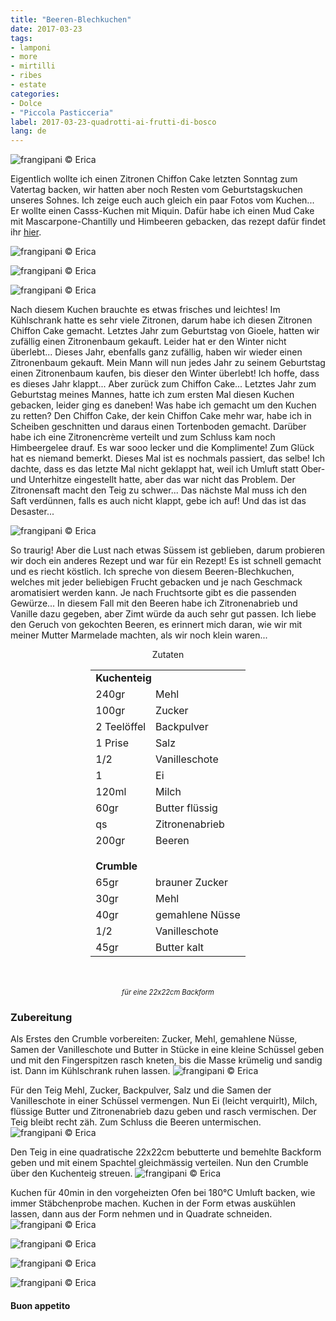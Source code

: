 ```yaml
---
title: "Beeren-Blechkuchen"
date: 2017-03-23
tags:
- lamponi
- more
- mirtilli
- ribes
- estate
categories:
- Dolce
- "Piccola Pasticceria"
label: 2017-03-23-quadrotti-ai-frutti-di-bosco
lang: de
---
```

![](../2017-03-23-quadrotti-ai-frutti-di-bosco/header.jpg "frangipani © Erica")

Eigentlich wollte ich einen Zitronen Chiffon Cake letzten Sonntag zum Vatertag backen, wir hatten aber noch Resten vom Geburtstagskuchen unseres Sohnes. Ich zeige euch auch gleich ein paar Fotos vom Kuchen... Er wollte einen Casss-Kuchen mit Miquin. Dafür habe ich einen Mud Cake mit Mascarpone-Chantilly und Himbeeren gebacken, das rezept dafür findet ihr <a href="http://frangipani.raiano.ch/2016-10-30-mudcake-con-chantilly-al-mascarpone-de/" target="_blank">hier</a>.

![](../2017-03-23-quadrotti-ai-frutti-di-bosco/tortacars1.jpg "frangipani © Erica")

![](../2017-03-23-quadrotti-ai-frutti-di-bosco/tortacars2.jpg "frangipani © Erica")

![](../2017-03-23-quadrotti-ai-frutti-di-bosco/tortacarstaglio.jpg "frangipani © Erica")

Nach diesem Kuchen brauchte es etwas frisches und leichtes! Im Kühlschrank hatte es sehr viele Zitronen, darum habe ich diesen Zitronen Chiffon Cake gemacht. Letztes Jahr zum Geburtstag von Gioele, hatten wir zufällig einen Zitronenbaum gekauft. Leider hat er den Winter nicht überlebt... Dieses Jahr, ebenfalls ganz zufällig, haben wir wieder einen Zitronenbaum gekauft. Mein Mann will nun jedes Jahr zu seinem Geburtstag einen Zitronenbaum kaufen, bis dieser den Winter überlebt! Ich hoffe, dass es dieses Jahr klappt... Aber zurück zum Chiffon Cake... Letztes Jahr zum Geburtstag meines Mannes, hatte ich zum ersten Mal diesen Kuchen gebacken, leider ging es daneben! Was habe ich gemacht um den Kuchen zu retten? Den Chiffon Cake, der kein Chiffon Cake mehr war, habe ich in Scheiben geschnitten und daraus einen Tortenboden gemacht. Darüber habe ich eine Zitronencrème verteilt und zum Schluss kam noch Himbeergelee drauf. Es war sooo lecker und die Komplimente! Zum Glück hat es niemand bemerkt. Dieses Mal ist es nochmals passiert, das selbe! Ich dachte, dass es das letzte Mal nicht geklappt hat, weil ich Umluft statt Ober- und Unterhitze eingestellt hatte, aber das war nicht das Problem. Der Zitronensaft macht den Teig zu schwer... Das nächste Mal muss ich den Saft verdünnen, falls es auch nicht klappt, gebe ich auf! Und das ist das Desaster...

![](../2017-03-23-quadrotti-ai-frutti-di-bosco/disastrofluffosa.jpg "frangipani © Erica")

So traurig! Aber die Lust nach etwas Süssem ist geblieben, darum probieren wir doch ein anderes Rezept und war für ein Rezept! Es ist schnell gemacht und es riecht köstlich. Ich spreche von diesem Beeren-Blechkuchen, welches mit jeder beliebigen Frucht gebacken und je nach Geschmack aromatisiert werden kann. Je nach Fruchtsorte gibt es die passenden Gewürze... In diesem Fall mit den Beeren habe ich Zitronenabrieb und Vanille dazu gegeben, aber Zimt würde da auch sehr gut passen. Ich liebe den Geruch von gekochten Beeren, es erinnert mich daran, wie wir mit meiner Mutter Marmelade machten, als wir noch klein waren...

<div id="wrapper" style="text-align: center">
  <div id="yourdiv" style="display: inline-block;">
    <div class="ingredients">
      <div class="ingredients-title">Zutaten</div>
      <table>
        <tbody>
          <tr>          
            <td colspan="2"><b>Kuchenteig</b></td>
          </tr>      
          <tr>
            <td>240gr</td>
            <td>Mehl</td>
          </tr>
          <tr>
            <td>100gr</td>
            <td>Zucker</td>
          </tr>
          <tr>
            <td>2 Teelöffel</td>
            <td>Backpulver</td>
          </tr>
          <tr>
            <td>1 Prise</td>
            <td>Salz</td>
          </tr>
          <tr>
            <td>1/2</td>
            <td>Vanilleschote</td>
          </tr>
          <tr>
            <td>1</td>
            <td>Ei</td>
          </tr>
          <tr>
            <td>120ml</td>
            <td>Milch</td>
          </tr>
          <tr>
            <td>60gr</td>
            <td>Butter flüssig</td>
          </tr>
          <tr>
            <td>qs</td>
            <td>Zitronenabrieb</td>
          </tr>
          <tr>
            <td>200gr</td>
            <td>Beeren</td>
          </tr>
          <tr style="height: 15px;"></tr>
          <tr>          
            <td colspan="2"><b>Crumble</b></td>
          </tr>      
          <tr>
            <td>65gr</td>
            <td>brauner Zucker</td>
          </tr>
          <tr>
            <td>30gr</td>
            <td>Mehl</td>
          </tr>
          <tr>
            <td>40gr</td>
            <td>gemahlene Nüsse</td>
          </tr>
          <tr>
            <td>1/2</td>
            <td>Vanilleschote</td>
          </tr>
          <tr>
            <td>45gr</td>
            <td>Butter kalt</td>
          </tr>
        </tbody>
      </table>
      <br></br>
      <i class="pull-right" style="font-size: 80%;">für eine 22x22cm Backform</i>
    </div>
  </div>
</div>


<h3>
  <font color="grey">
    <i class="fa-solid fa-gears"></i>
  </font> Zubereitung
</h3>

Als Erstes den Crumble vorbereiten: Zucker, Mehl, gemahlene Nüsse, Samen der Vanilleschote und Butter in Stücke in eine kleine Schüssel geben und mit den Fingerspitzen rasch kneten, bis die Masse krümelig und sandig ist. Dann im Kühlschrank ruhen lassen.
![](../2017-03-23-quadrotti-ai-frutti-di-bosco/crumble.jpg "frangipani © Erica")

Für den Teig Mehl, Zucker, Backpulver, Salz und die Samen der Vanilleschote in einer Schüssel vermengen. Nun Ei (leicht verquirlt), Milch, flüssige Butter und Zitronenabrieb dazu geben und rasch vermischen. Der Teig bleibt recht zäh. Zum Schluss die Beeren untermischen.
![](../2017-03-23-quadrotti-ai-frutti-di-bosco/impasto.jpg "frangipani © Erica")

Den Teig in eine quadratische 22x22cm bebutterte und bemehlte Backform geben und mit einem Spachtel gleichmässig verteilen. Nun den Crumble über den Kuchenteig streuen. 
![](../2017-03-23-quadrotti-ai-frutti-di-bosco/teglia.jpg "frangipani © Erica")

Kuchen für 40min in den vorgeheizten Ofen bei 180°C Umluft backen, wie immer Stäbchenprobe machen. Kuchen in der Form etwas auskühlen lassen, dann aus der Form nehmen und in Quadrate schneiden.
![](../2017-03-23-quadrotti-ai-frutti-di-bosco/risultato1.jpg "frangipani © Erica")

![](../2017-03-23-quadrotti-ai-frutti-di-bosco/risultato2.jpg "frangipani © Erica")

![](../2017-03-23-quadrotti-ai-frutti-di-bosco/risultato3.jpg "frangipani © Erica")

![](../2017-03-23-quadrotti-ai-frutti-di-bosco/risultato4.jpg "frangipani © Erica")

<h4>Buon appetito
  <font color="red">
    <i class="fa-regular fa-face-smile"></i>
  </font>
</h4>